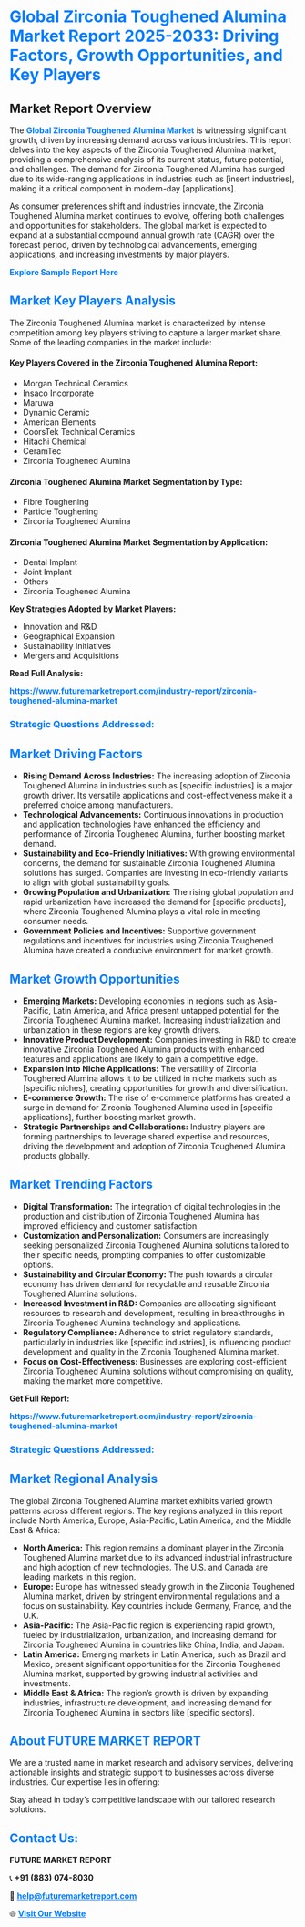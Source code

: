 <h1 style="color: #007BFF;">Global Zirconia Toughened Alumina Market Report 2025-2033: Driving Factors, Growth Opportunities, and Key Players</h1>

<section id="overview">
<h2>Market Report Overview</h2>
<p>The <a href="https://www.futuremarketreport.com/industry-report/zirconia-toughened-alumina-market" style="color: #007BFF; text-decoration: none;"><strong>Global Zirconia Toughened Alumina Market</strong></a> is witnessing significant growth, driven by increasing demand across various industries. This report delves into the key aspects of the Zirconia Toughened Alumina market, providing a comprehensive analysis of its current status, future potential, and challenges. The demand for Zirconia Toughened Alumina has surged due to its wide-ranging applications in industries such as [insert industries], making it a critical component in modern-day [applications].</p>
<p>As consumer preferences shift and industries innovate, the Zirconia Toughened Alumina market continues to evolve, offering both challenges and opportunities for stakeholders. The global market is expected to expand at a substantial compound annual growth rate (CAGR) over the forecast period, driven by technological advancements, emerging applications, and increasing investments by major players.</p>
</section>

<section id="overview">
<p><a href="https://www.futuremarketreport.com/request-sample/reportId=100277" style="color: #007BFF; text-decoration: none;"><strong>Explore Sample Report Here</strong></a></p>
</section>

<section id="key-players">
<h2 style="color: #007BFF;">Market Key Players Analysis</h2>
<p>The Zirconia Toughened Alumina market is characterized by intense competition among key players striving to capture a larger market share. Some of the leading companies in the market include:</p>
<h4>Key Players Covered in the Zirconia Toughened Alumina Report:</h4>
<ul><li>Morgan Technical Ceramics</li><li>Insaco Incorporate</li><li>Maruwa</li><li>Dynamic Ceramic</li><li>American Elements</li><li>CoorsTek Technical Ceramics</li><li>Hitachi Chemical</li><li>CeramTec</li><li>Zirconia Toughened Alumina</li></ul>
<h4>Zirconia Toughened Alumina Market Segmentation by Type:</h4>
<ul><li>Fibre Toughening</li><li>Particle Toughening</li><li>Zirconia Toughened Alumina</li></ul>

<h4>Zirconia Toughened Alumina Market Segmentation by Application:</h4>
<ul><li>Dental Implant</li><li>Joint Implant</li><li>Others</li><li>Zirconia Toughened Alumina</li></ul>
<p><strong>Key Strategies Adopted by Market Players:</strong></p>
<ul>
<li>Innovation and R&D</li>
<li>Geographical Expansion</li>
<li>Sustainability Initiatives</li>
<li>Mergers and Acquisitions</li>
</ul>
</section>

<section>
<p><strong>Read Full Analysis: </strong></p><a href="https://www.futuremarketreport.com/industry-report/zirconia-toughened-alumina-market" style="color: #007BFF; text-decoration: none;"><strong>https://www.futuremarketreport.com/industry-report/zirconia-toughened-alumina-market</strong></a>
<h3 style="color: #007BFF;">Strategic Questions Addressed:</h3>
</section>

<section id="driving-factors">
<h2 style="color: #007BFF;">Market Driving Factors</h2>
<ul>
<li><strong>Rising Demand Across Industries:</strong> The increasing adoption of Zirconia Toughened Alumina in industries such as [specific industries] is a major growth driver. Its versatile applications and cost-effectiveness make it a preferred choice among manufacturers.</li>
<li><strong>Technological Advancements:</strong> Continuous innovations in production and application technologies have enhanced the efficiency and performance of Zirconia Toughened Alumina, further boosting market demand.</li>
<li><strong>Sustainability and Eco-Friendly Initiatives:</strong> With growing environmental concerns, the demand for sustainable Zirconia Toughened Alumina solutions has surged. Companies are investing in eco-friendly variants to align with global sustainability goals.</li>
<li><strong>Growing Population and Urbanization:</strong> The rising global population and rapid urbanization have increased the demand for [specific products], where Zirconia Toughened Alumina plays a vital role in meeting consumer needs.</li>
<li><strong>Government Policies and Incentives:</strong> Supportive government regulations and incentives for industries using Zirconia Toughened Alumina have created a conducive environment for market growth.</li>
</ul>
</section>

<section id="growth-opportunities">
<h2 style="color: #007BFF;">Market Growth Opportunities</h2>
<ul>
<li><strong>Emerging Markets:</strong> Developing economies in regions such as Asia-Pacific, Latin America, and Africa present untapped potential for the Zirconia Toughened Alumina market. Increasing industrialization and urbanization in these regions are key growth drivers.</li>
<li><strong>Innovative Product Development:</strong> Companies investing in R&D to create innovative Zirconia Toughened Alumina products with enhanced features and applications are likely to gain a competitive edge.</li>
<li><strong>Expansion into Niche Applications:</strong> The versatility of Zirconia Toughened Alumina allows it to be utilized in niche markets such as [specific niches], creating opportunities for growth and diversification.</li>
<li><strong>E-commerce Growth:</strong> The rise of e-commerce platforms has created a surge in demand for Zirconia Toughened Alumina used in [specific applications], further boosting market growth.</li>
<li><strong>Strategic Partnerships and Collaborations:</strong> Industry players are forming partnerships to leverage shared expertise and resources, driving the development and adoption of Zirconia Toughened Alumina products globally.</li>
</ul>
</section>

<section id="trending-factors">
<h2 style="color: #007BFF;">Market Trending Factors</h2>
<ul>
<li><strong>Digital Transformation:</strong> The integration of digital technologies in the production and distribution of Zirconia Toughened Alumina has improved efficiency and customer satisfaction.</li>
<li><strong>Customization and Personalization:</strong> Consumers are increasingly seeking personalized Zirconia Toughened Alumina solutions tailored to their specific needs, prompting companies to offer customizable options.</li>
<li><strong>Sustainability and Circular Economy:</strong> The push towards a circular economy has driven demand for recyclable and reusable Zirconia Toughened Alumina solutions.</li>
<li><strong>Increased Investment in R&D:</strong> Companies are allocating significant resources to research and development, resulting in breakthroughs in Zirconia Toughened Alumina technology and applications.</li>
<li><strong>Regulatory Compliance:</strong> Adherence to strict regulatory standards, particularly in industries like [specific industries], is influencing product development and quality in the Zirconia Toughened Alumina market.</li>
<li><strong>Focus on Cost-Effectiveness:</strong> Businesses are exploring cost-efficient Zirconia Toughened Alumina solutions without compromising on quality, making the market more competitive.</li>
</ul>
</section>

<section>
<p><strong>Get Full Report: </strong></p><a href="https://www.futuremarketreport.com/industry-report/zirconia-toughened-alumina-market" style="color: #007BFF; text-decoration: none;"><strong>https://www.futuremarketreport.com/industry-report/zirconia-toughened-alumina-market</strong></a>
<h3 style="color: #007BFF;">Strategic Questions Addressed:</h3>
</section>


<section id="regional-analysis">
<h2 style="color: #007BFF;">Market Regional Analysis</h2>
<p>The global Zirconia Toughened Alumina market exhibits varied growth patterns across different regions. The key regions analyzed in this report include North America, Europe, Asia-Pacific, Latin America, and the Middle East & Africa:</p>
<ul>
<li><strong>North America:</strong> This region remains a dominant player in the Zirconia Toughened Alumina market due to its advanced industrial infrastructure and high adoption of new technologies. The U.S. and Canada are leading markets in this region.</li>
<li><strong>Europe:</strong> Europe has witnessed steady growth in the Zirconia Toughened Alumina market, driven by stringent environmental regulations and a focus on sustainability. Key countries include Germany, France, and the U.K.</li>
<li><strong>Asia-Pacific:</strong> The Asia-Pacific region is experiencing rapid growth, fueled by industrialization, urbanization, and increasing demand for Zirconia Toughened Alumina in countries like China, India, and Japan.</li>
<li><strong>Latin America:</strong> Emerging markets in Latin America, such as Brazil and Mexico, present significant opportunities for the Zirconia Toughened Alumina market, supported by growing industrial activities and investments.</li>
<li><strong>Middle East & Africa:</strong> The region’s growth is driven by expanding industries, infrastructure development, and increasing demand for Zirconia Toughened Alumina in sectors like [specific sectors].</li>
</ul>
</section>

<footer>
<h2 style="color: #007BFF;">About FUTURE MARKET REPORT</h2>
<p>We are a trusted name in market research and advisory services, delivering actionable insights and strategic support to businesses across diverse industries. Our expertise lies in offering:</p>

<p>Stay ahead in today’s competitive landscape with our tailored research solutions.</p>

<h2 style="color: #007BFF;">Contact Us:</h2>
<p><strong>FUTURE MARKET REPORT</strong></p>
<p>📞 <strong>+91 (883) 074-8030</strong></p>
<p>📧 <strong><a href="mailto:help@futuremarketreport.com" style="color: #007BFF;">help@futuremarketreport.com</a></strong></p>
<p>🌐 <strong><a href="https://www.futuremarketreport.com/" style="color: #007BFF;">Visit Our Website</a></strong></p>
</footer>